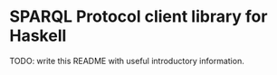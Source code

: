 # SPARQL Protocol client library for Haskell

TODO: write this README with useful introductory information.
